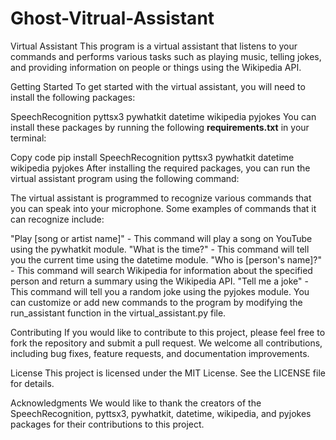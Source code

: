 # Ghost-Vitrual-Assistant
Virtual Assistant
This program is a virtual assistant that listens to your commands and performs various tasks such as playing music, telling jokes, and providing information on people or things using the Wikipedia API.

Getting Started
To get started with the virtual assistant, you will need to install the following packages:

SpeechRecognition
pyttsx3
pywhatkit
datetime
wikipedia
pyjokes
You can install these packages by running the following **requirements.txt** in your terminal:

Copy code
pip install SpeechRecognition pyttsx3 pywhatkit datetime wikipedia pyjokes
After installing the required packages, you can run the virtual assistant program using the following command:


The virtual assistant is programmed to recognize various commands that you can speak into your microphone. Some examples of commands that it can recognize include:

"Play [song or artist name]" - This command will play a song on YouTube using the pywhatkit module.
"What is the time?" - This command will tell you the current time using the datetime module.
"Who is [person's name]?" - This command will search Wikipedia for information about the specified person and return a summary using the Wikipedia API.
"Tell me a joke" - This command will tell you a random joke using the pyjokes module.
You can customize or add new commands to the program by modifying the run_assistant function in the virtual_assistant.py file.

Contributing
If you would like to contribute to this project, please feel free to fork the repository and submit a pull request. We welcome all contributions, including bug fixes, feature requests, and documentation improvements.

License
This project is licensed under the MIT License. See the LICENSE file for details.

Acknowledgments
We would like to thank the creators of the SpeechRecognition, pyttsx3, pywhatkit, datetime, wikipedia, and pyjokes packages for their contributions to this project.
